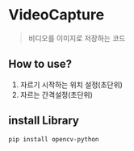 # VideoCapture
> 비디오를 이미지로 저장하는 코드

## How to use?
1. 자르기 시작하는 위치 설정(초단위)
2. 자르는 간격설정(초단위)

## install Library
```
pip install opencv-python
```
